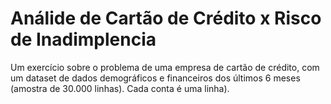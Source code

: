 # Análide de Cartão de Crédito x Risco de Inadimplencia 
Um exercício sobre o problema de uma empresa de cartão de crédito, com um dataset de dados demográficos e financeiros dos últimos 6 meses (amostra de 30.000 linhas). Cada conta é uma linha).
